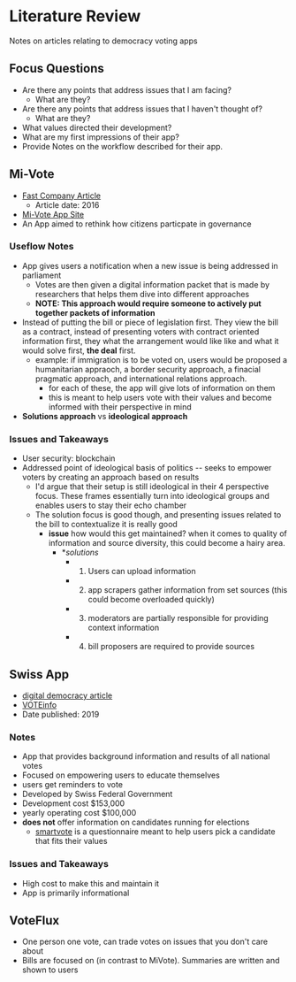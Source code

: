 # Literature Review
Notes on articles relating to democracy voting apps

## Focus Questions
* Are there any points that address issues that I am facing?
  * What are they?
* Are there any points that address issues that I haven't thought of?
  * What are they?
* What values directed their development?
* What are my first impressions of their app?
* Provide Notes on the workflow described for their app.

## Mi-Vote
* [Fast Company Article](https://www.fastcompany.com/3063379/can-direct-democracy-be-revived-through-new-voting-apps)
  * Article date: 2016
* [Mi-Vote App Site](https://www.mi-vote.com)
* An App aimed to rethink how citizens particpate in governance
### Useflow Notes
* App gives users a notification when a new issue is being addressed in parliament
  * Votes are then given a digital information packet that is made by researchers that helps them dive into different approaches
  * **NOTE: This approach would require someone to actively put together packets of information** 
* Instead of putting the bill or piece of legislation first. They view the bill as a contract, instead of presenting voters with contract oriented information first, they what the arrangement would like like and what it would solve first, **the deal** first.
  * example: if immigration is to be voted on, users would be proposed a humanitarian appraoch, a border security approach, a finacial pragmatic approach, and international relations approach. 
    * for each of these, the app will give lots of information on them
    * this is meant to help users vote with their values and become informed with their perspective in mind
* **Solutions approach** vs **ideological approach**

### Issues and Takeaways
* User security: blockchain
* Addressed point of ideological basis of politics -- seeks to empower voters by creating an approach based on results
  * I'd argue that their setup is still ideological in their 4 perspective focus. These frames essentially turn into ideological groups and enables users to stay their echo chamber
  * The solution focus is good though, and presenting issues related to the bill to contextualize it is really good
    * **issue** how would this get maintained? when it comes to quality of information and source diversity, this could become a hairy area. 
      * **solutions*
        * 1. Users can upload information
        * 2. app scrapers gather information from set sources (this could become overloaded quickly) 
        * 3. moderators are partially responsible for providing context information
        * 4. bill proposers are required to provide sources

## Swiss App
* [digital democracy article](https://www.swissinfo.ch/eng/digital-democracy_app-launched-to-help-swiss-voters/44680626)
* [VOTEinfo](https://www.bfs.admin.ch/bfs/de/home/statistiken/politik/abstimmungen/voteinfo.html)
* Date published: 2019

### Notes
* App that provides background information and results of all national votes
* Focused on empowering users to educate themselves
* users get reminders to vote
* Developed by Swiss Federal Government
* Development cost $153,000
* yearly operating cost $100,000
* **does not** offer information on candidates running for elections
  * [smartvote](https://smartvote.ch/de/home) is a questionnaire meant to help users pick a candidate that fits their values
### Issues and Takeaways
* High cost to make this and maintain it
* App is primarily informational

## VoteFlux
* One person one vote, can trade votes on issues that you don't care about
* Bills are focused on (in contrast to MiVote). Summaries are written and shown to users